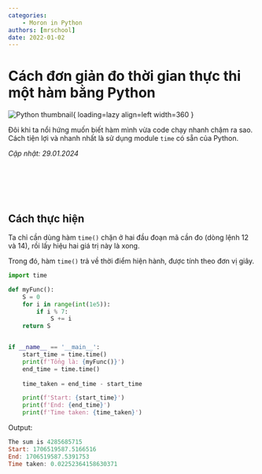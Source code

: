 ```yaml
---
categories:
    - Moron in Python
authors: [mrschool]
date: 2022-01-02
---
```


# Cách đơn giản đo thời gian thực thi một hàm bằng Python

![Python thumbnail](https://api.onedrive.com/v1.0/shares/s!ApQ3j6n6-2wNr9B5wUKxJOOTQJ3QKw/root/content){ loading=lazy align=left width=360 }

Đôi khi ta nổi hứng muốn biết hàm mình vừa code chạy nhanh chậm ra sao. Cách tiện lợi và nhanh nhất là sử dụng module `time` có sẵn của Python.

*Cập nhật: 29.01.2024*

<br>
<br>
<br>
<br>

<!-- more -->

## Cách thực hiện

Ta chỉ cần dùng hàm `time()` chặn ở hai đầu đoạn mã cần đo (dòng lệnh 12 và 14), rồi lấy hiệu hai giá trị này là xong.

Trong đó, hàm `time()` trả về thời điểm hiện hành, được tính theo đơn vị giây.

``` py linenums="1" hl_lines="12 14"
import time

def myFunc():
    S = 0    
    for i in range(int(1e5)):
        if i % 7:
            S += i
    return S


if __name__ == '__main__':
    start_time = time.time()
    print(f'Tổng là: {myFunc()}')
    end_time = time.time()
    
    time_taken = end_time - start_time

    print(f'Start: {start_time}')
    print(f'End: {end_time}')
    print(f'Time taken: {time_taken}')
```

Output:

``` ps1
The sum is 4285685715
Start: 1706519587.5166516
End: 1706519587.5391753
Time taken: 0.02252364158630371
```
